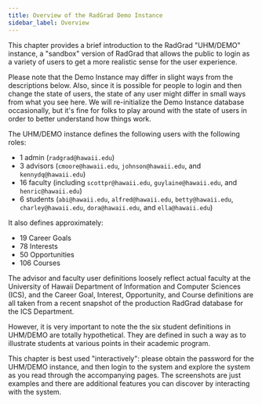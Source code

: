 ```yaml
---
title: Overview of the RadGrad Demo Instance
sidebar_label: Overview
---
```


This chapter provides a brief introduction to the RadGrad "UHM/DEMO" instance, a "sandbox" version of RadGrad that allows the public to login as a variety of users to get a more realistic sense for the user experience.

Please note that the Demo Instance may differ in slight ways from the descriptions below. Also, since it is possible for people to login and then change the state of users, the state of any user might differ in small ways from what you see here. We will re-initialize the Demo Instance database occasionally, but it's fine for folks to play around with the state of users in order to better understand how things work.

The UHM/DEMO instance defines the following users with the following roles:

* 1 admin (`radgrad@hawaii.edu`)
* 3 advisors (`cmoore@hawaii.edu`, `johnson@hawaii.edu`, and `kennydq@hawaii.edu`)
* 16 faculty (including `scottpr@hawaii.edu`, `guylaine@hawaii.edu`, and `henric@hawaii.edu`)
* 6 students (`abi@hawaii.edu`, `alfred@hawaii.edu`, `betty@hawaii.edu`, `charley@hawaii.edu`, `dora@hawaii.edu`, and `ella@hawaii.edu`)

It also defines approximately:

* 19 Career Goals
* 78 Interests
* 50 Opportunities
* 106 Courses

The advisor and faculty user definitions loosely reflect actual faculty at the University of Hawaii Department of Information and Computer Sciences (ICS), and the Career Goal, Interest, Opportunity, and Course definitions are all taken from a recent snapshot of the production RadGrad database for the ICS Department.

However, it is very important to note the the six student definitions in UHM/DEMO are totally hypothetical. They are defined in such a way as to illustrate students at various points in their academic program.

This chapter is best used "interactively": please obtain the password for the UHM/DEMO instance, and then login to the system and explore the system as you read through the accompanying pages. The screenshots are just examples and there are additional features you can discover by interacting with the system.

